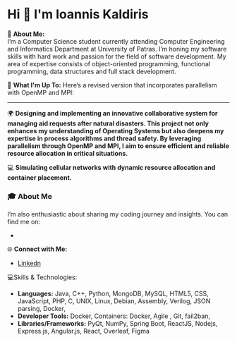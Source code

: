 # Hi 👋 I'm Ioannis Kaldiris

💫 **About Me:**  
I’m a Computer Science student currently attending Computer Engineering and Informatics Department at University of Patras. I’m honing my software skills with hard work and passion for the field of software development. My area of expertise consists of object-oriented programming, functional programming, data structures and full stack development.

🚀 **What I'm Up To:**  Here’s a revised version that incorporates parallelism with OpenMP and MPI:

---

🌍 **Designing and implementing an innovative collaborative system for managing aid requests after natural disasters. This project not only enhances my understanding of Operating Systems but also deepens my expertise in process algorithms and thread safety. By leveraging parallelism through OpenMP and MPI, I aim to ensure efficient and reliable resource allocation in critical situations.**


💻 **Simulating cellular networks with dynamic resource allocation and container placement.**
### 🎓 About Me
I’m also enthusiastic about sharing my coding journey and insights. You can find me on:

- 
🌐 **Connect with Me:**  
- [Linkedn]((https://www.linkedin.com/in/ioannis-kaldiris-9b461227a/))


💻Skills & Technologies:
- **Languages:** Java, C++, Python, MongoDB, MySQL, HTML5, CSS, JavaScript, PHP, C, UNIX, Linux, Debian, Assembly, Verilog, JSON parsing, Docker,  
- **Developer Tools:** Docker, Containers: Docker, Agile , Git, fail2ban,
- **Libraries/Frameworks:** PyQt, NumPy, Spring Boot, ReactJS,  Nodejs, Express.js, Angular.js, React, Overleaf, Figma  
